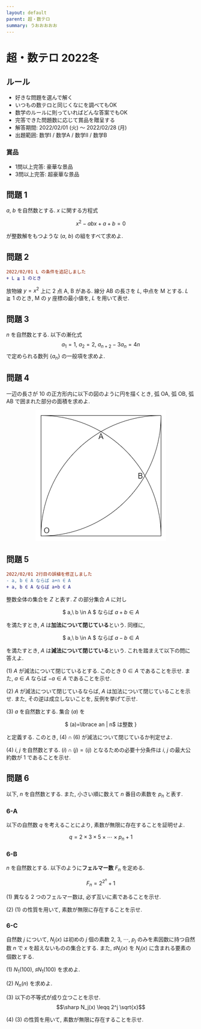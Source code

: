 ```yaml
---
layout: default
parent: 超・数テロ
summary: うおおおおお
---
```


# 超・数テロ 2022冬

## ルール

- 好きな問題を選んで解く
- いつもの数テロと同じくなにを調べてもOK
- 数学のルールに則っていればどんな答案でもOK
- 完答できた問題数に応じて賞品を贈呈する
- 解答期間: 2022/02/01 (火) ～ 2022/02/28 (月)
- 出題範囲: 数学I / 数学A / 数学II / 数学B

### 賞品

- 1問以上完答: 豪華な景品
- 3問以上完答: 超豪華な景品

## 問題 1

$a$, $b$ を自然数とする. $x$ に関する方程式

$$x^2-abx+a+b=0$$

が整数解をもつような $(a,\ b)$ の組をすべて求めよ.

## 問題 2

```diff
2022/02/01 L の条件を追記しました
+ L ≧ 1 のとき
```

放物線 $y=x^2$ 上に $2$ 点 $\mathrm{A}$, $\mathrm{B}$ がある. 線分 $\mathrm{AB}$ の長さを $L$, 中点を $\mathrm{M}$ とする. $L \geqq 1$ のとき, $\mathrm{M}$ の $y$ 座標の最小値を, $L$ を用いて表せ.

## 問題 3

$n$ を自然数とする. 以下の漸化式 $$a_1=1,\ a_2=2,\ a_{n+2}-3a_n=4n$$ で定められる数列 $\lbrace a_n \rbrace$ の一般項を求めよ.

## 問題 4

一辺の長さが $10$ の正方形内に以下の図のように円を描くとき, 弧 $\mathrm{OA}$, 弧 $\mathrm{OB}$, 弧 $\mathrm{AB}$ で囲まれた部分の面積を求めよ.

<div align="center" markdown="1">

![](img/2022winter_circ.png)

</div>

## 問題 5

```diff
2022/02/01 2行目の誤植を修正しました
- a, b ∈ A ならば a+n ∈ A
+ a, b ∈ A ならば a+b ∈ A
```

整数全体の集合を $Z$ と表す. $Z$ の部分集合 $A$ に対し

<div align="center" markdown="1">

$ a,\ b \in A $ ならば $a+b \in A$

</div>

を満たすとき, $A$ は**加法について閉じている**という. 同様に,

<div align="center" markdown="1">

$ a,\ b \in A $ ならば $a-b \in A$

</div>

を満たすとき, $A$ は**減法について閉じている**という. これを踏まえて以下の問に答えよ.

(1) $A$ が減法について閉じているとする. このとき $0 \in A$ であることを示せ. また, $a \in A$ ならば $-a \in A$ であることを示せ.

(2) $A$ が減法について閉じているならば, $A$ は加法について閉じていることを示せ. また, その逆は成立しないことを, 反例を挙げて示せ.

(3) $a$ を自然数とする. 集合 $(a)$ を

<div align="center" markdown="1">

$ (a)=\lbrace an \| n$ は整数 $\rbrace$

</div>

と定義する. このとき, $(4) \cap (6)$ が減法について閉じているか判定せよ.

(4) $i$, $j$ を自然数とする. $(i)\cap(j)=(ij)$ となるための必要十分条件は $i$, $j$ の最大公約数が $1$ であることを示せ.

## 問題 6

以下, $n$ を自然数とする. また, 小さい順に数えて $n$ 番目の素数を $p_n$ と表す.

### 6-A

以下の自然数 $q$ を考えることにより, 素数が無限に存在することを証明せよ.

$$ q = 2 \times 3 \times 5 \times \cdots \times p_n + 1 $$

### 6-B

$n$ を自然数とする. 以下のように**フェルマー数** $F_n$ を定める.

$$F_n = 2^{2^n} + 1$$

(1) 異なる $2$ つのフェルマー数は, 必ず互いに素であることを示せ.

(2) (1) の性質を用いて, 素数が無限に存在することを示せ.

### 6-C

自然数 $j$ について, $N_j(x)$ は初めの $j$ 個の素数 $2,\ 3,\ \cdots,\ p_j$ のみを素因数に持つ自然数 $n$ で $x$ を超えないものの集合とする. また, $\sharp N_j(x)$ を $N_j(x)$ に含まれる要素の個数とする.

(1) $N_1(100)$, $\sharp N_1(100)$ を求めよ.

(2) $N_n(n)$ を求めよ.

(3) 以下の不等式が成り立つことを示せ. $$\sharp N_j(x) \leqq 2^j \sqrt{x}$$ 

(4) (3) の性質を用いて, 素数が無限に存在することを示せ.